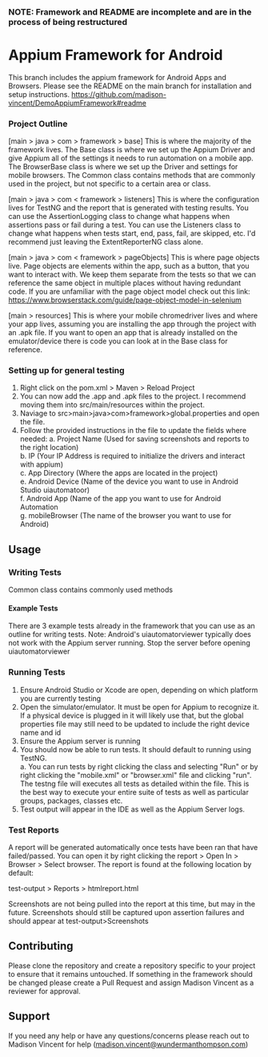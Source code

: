 ### NOTE: Framework and README are incomplete and are in the process of being restructured

# Appium Framework for Android

This branch includes the appium framework for Android Apps and Browsers. Please see the README on the main branch for installation and setup instructions. 
https://github.com/madison-vincent/DemoAppiumFramework#readme

### Project Outline
[main > java > com > framework > base] This is where the majority of the framework lives. The Base class is where we set up the Appium Driver and give Appium all of the settings it needs to run automation on a mobile app. The BrowserBase class is where we set up the Driver and settings for mobile browsers. The Common class contains methods that are commonly used in the project, but not specific to a certain area or class. 

[main > java > com < framework > listeners] This is where the configuration lives for TestNG and the report that is generated with testing results. You can use the AssertionLogging class to change what happens when assertions pass or fail during a test. You can use the Listeners class to change what happens when tests start, end, pass, fail, are skipped, etc. I'd recommend just leaving the ExtentReporterNG class alone. 

[main > java > com < framework > pageObjects] This is where page objects live. Page objects are elements within the app, such as a button, that you want to interact with. We keep them separate from the tests so that we can reference the same object in multiple places without having redundant code.
If you are unfamiliar with the page object model check out this link: https://www.browserstack.com/guide/page-object-model-in-selenium

[main > resources] This is where your mobile chromedriver lives and where your app lives, assuming you are installing the app through the project with an .apk file. If you want to open an app that is already installed on the emulator/device there is code you can look at in the Base class for reference. 

### Setting up for general testing

 1. Right click on the pom.xml > Maven > Reload Project
 3. You can now add the .app and .apk files to the project. I recommend moving them into src/main/resources within the project.
 4. Naviage to src>main>java>com>framework>global.properties and open the file.
 5. Follow the provided instructions in the file to update the fields where needed:
    a. Project Name (Used for saving screenshots and reports to the right location) <br>
    b. IP (Your IP Address is required to initialize the drivers and interact with appium) <br>
    c. App Directory (Where the apps are located in the project)<br>
    e. Android Device (Name of the device you want to use in Android Studio uiautomatoor) <br>
    f. Android App (Name of the app you want to use for Android Automation <br>
    g. mobileBrowser (The name of the browser you want to use for Android) <br>
    
## Usage

### Writing Tests

Common class contains commonly used methods

#### Example Tests
There are 3 example tests already in the framework that you can use as an outline for writing tests. 
Note: Android's uiautomatorviewer typically does not work with the Appium server running. Stop the server before opening uiautomatorviewer

### Running Tests

1. Ensure Android Studio or Xcode are open, depending on which platform you are currently testing
2. Open the simulator/emulator. It must be open for Appium to recognize it. If a physical device is plugged in it will likely use that, but the global properties file may still need to be updated to include the right device name and id
3. Ensure the Appium server is running
4. You should now be able to run tests. It should default to running using TestNG. <br>
   a. You can run tests by right clicking the class and selecting "Run" or by right clicking the "mobile.xml" or "browser.xml" file and clicking "run". The testng file will executes all tests as detailed within the file. This is the best way to execute your entire suite of tests as well as particular groups, packages, classes etc. 
6. Test output will appear in the IDE as well as the Appium Server logs. 

### Test Reports

A report will be generated automatically once tests have been ran that have failed/passed. You can open it by right clicking the report > Open In > Browser > Select browser. The report is found at the following location by default:

test-output > Reports > htmlreport.html

Screenshots are not being pulled into the report at this time, but may in the future. Screenshots should still be captured upon assertion failures and should appear at test-output>Screenshots

## Contributing

Please clone the repository and create a repository specific to your project to ensure that it remains untouched. If something in the framework should be changed please create a Pull Request and assign Madison Vincent as a reviewer for approval. 

## Support

If you need any help or have any questions/concerns please reach out to Madison Vincent for help (madison.vincent@wundermanthompson.com)
